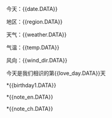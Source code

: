  今天：{{date.DATA}}

 地区：{{region.DATA}}

 天气：{{weather.DATA}}

 气温：{{temp.DATA}}

 风向：{{wind_dir.DATA}}

 今天是我们相识的第{{love_day.DATA}}天

 *{{birthday1.DATA}}

 *{{note_en.DATA}} 

 *{{note_ch.DATA}}
